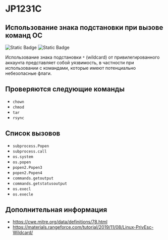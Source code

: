 # JP1231C
## Использование знака подстановки при вызове команд ОС

![Static Badge](https://img.shields.io/badge/%D0%A1%D1%82%D0%B5%D0%BF%D0%B5%D0%BD%D1%8C%20%D0%BA%D1%80%D0%B8%D1%82%D0%B8%D1%87%D0%BD%D0%BE%D1%81%D1%82%D0%B8-%D0%92%D1%8B%D1%81%D0%BE%D0%BA%D0%B0%D1%8F-crimson?style=for-the-badge)
![Static Badge](https://img.shields.io/badge/%D0%94%D0%BE%D1%81%D1%82%D0%BE%D0%B2%D0%B5%D1%80%D0%BD%D0%BE%D1%81%D1%82%D1%8C%20%D0%BE%D0%BF%D1%80%D0%B5%D0%B4%D0%B5%D0%BB%D0%B5%D0%BD%D0%B8%D1%8F-%D1%81%D1%80%D0%B5%D0%B4%D0%BD%D1%8F%D1%8F-orange?style=for-the-badge)

<!---НУЖНО проверить работоспоспособность данного теста после переработки-->

Использование знака подстановки `*` (wildcard) от привилегированного аккаунта представляет собой уязвимость, в частности при использовании с командами, которые имеют потенциально небезопасные флаги.

## Проверяются следующие команды

* `chown`
* `chmod`
* `tar`
* `rsync`

## Список вызовов

* `subprocess.Popen`
* `subprocess.call`
* `os.system`
* `os.popen`
* `popen2.Popen3`
* `popen2.Popen4`
* `commands.getoutput`
* `commands.getstatusoutput`
* `os.execl`
* `os.execle`

## Дополнительная информация

* <https://cwe.mitre.org/data/definitions/78.html>
* <https://materials.rangeforce.com/tutorial/2019/11/08/Linux-PrivEsc-Wildcard/>
